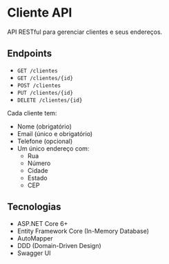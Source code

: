 # Cliente API

API RESTful para gerenciar clientes e seus endereços.

## Endpoints

- `GET /clientes`
- `GET /clientes/{id}`
- `POST /clientes`
- `PUT /clientes/{id}`
- `DELETE /clientes/{id}`

Cada cliente tem:
- Nome (obrigatório)
- Email (único e obrigatório)
- Telefone (opcional)
- Um único endereço com:
  - Rua
  - Número
  - Cidade
  - Estado
  - CEP

## Tecnologias

- ASP.NET Core 6+
- Entity Framework Core (In-Memory Database)
- AutoMapper
- DDD (Domain-Driven Design)
- Swagger UI